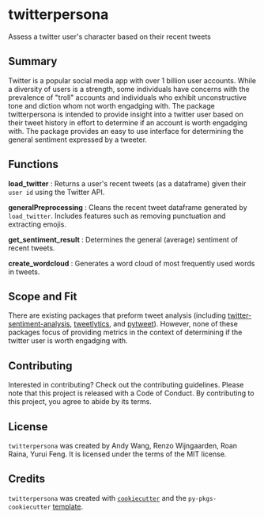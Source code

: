 # twitterpersona

Assess a twitter user's character  based on their recent tweets

## Summary
Twitter is a popular social media app with over 1 billion user accounts. While a diversity of users is a strength, some individuals have concerns with the prevalence of "troll" accounts and individuals who exhibit unconstructive tone and diction whom not worth engadging with. 
The package twitterpersona is intended to provide insight into a twitter user based on their tweet history in effort to determine if an account is worth engadging with. The package provides an easy to use interface for determining the general sentiment expressed by a tweeter. 

## Functions
**load_twitter** : Returns a user's recent tweets (as a dataframe) given their `user id` using the Twitter API. 

**generalPreprocessing** : Cleans the recent tweet dataframe generated by `load_twitter`. Includes features such as removing punctuation and extracting emojis.

**get_sentiment_result** : Determines the general (average) sentiment of recent tweets. 

**create_wordcloud** : Generates a word cloud of most frequently used words in tweets. 

## Scope and Fit
There are existing packages that preform tweet analysis (including [twitter-sentiment-analysis](https://github.com/abdulfatir/twitter-sentiment-analysis), [tweetlytics](https://github.com/UBC-MDS/tweetlytics), and [pytweet](https://github.com/UBC-MDS/pytweet)). However, none of these packages focus of providing metrics in the context of determining if the twitter user is worth engadging with.

## Contributing

Interested in contributing? Check out the contributing guidelines. Please note that this project is released with a Code of Conduct. By contributing to this project, you agree to abide by its terms.

## License

`twitterpersona` was created by Andy Wang, Renzo Wijngaarden, Roan Raina, Yurui Feng. It is licensed under the terms of the MIT license.

## Credits

`twitterpersona` was created with [`cookiecutter`](https://cookiecutter.readthedocs.io/en/latest/) and the `py-pkgs-cookiecutter` [template](https://github.com/py-pkgs/py-pkgs-cookiecutter).